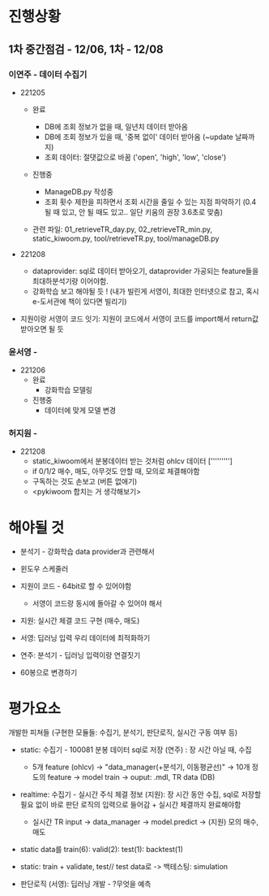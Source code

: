 # 진행상황

## 1차 중간점검 - 12/06, 1차 - 12/08

### 이연주 - 데이터 수집기
+ 221205
  + 완료
    + DB에 조회 정보가 없을 때, 일년치 데이터 받아옴
    + DB에 조회 정보가 있을 때, '중복 없이' 데이터 받아옴 (~update 날짜까지)
    + 조회 데이터: 절댓값으로 바꿈 ('open', 'high', 'low', 'close')
  + 진행중
    + ManageDB.py 작성중
    + 조회 횟수 제한을 피하면서 조회 시간을 줄일 수 있는 지점 파악하기
        (0.4 될 때 있고, 안 될 때도 있고.. 일단 키움의 권장 3.6초로 맞춤)
        
  + 관련 파일: 01_retrieveTR_day.py, 02_retrieveTR_min.py, static_kiwoom.py, tool/retrieveTR.py, tool/manageDB.py
+ 221208
  + dataprovider: sql로 데이터 받아오기, dataprovider 가공되는 feature들을 최대하분석기랑 이어야함.
  + 강화학습 보고 해야될 듯 ! (내가 빌린게 서영이, 최대한 인터넷으로 참고, 혹시 e-도서관에 책이 있다면 빌리기)

+ 지원이랑 서영이 코드 잇기: 지원이 코드에서 서영이 코드를 import해서 return값 받아오면 될 듯
  
### 윤서영 - 
+ 221206
  + 완료
    + 강화학습 모델링
  + 진행중
    + 데이터에 맞게 모델 변경

### 허지원 -
+ 221208
  + static_kiwoom에서 분봉데이터 받는 것처럼 ohlcv 데이터 [''''''''']
  + if 0/1/2 매수, 매도, 아무것도 안할 때, 모의로 체결해야함
  + 구독하는 것도 손보고 (버튼 없애기)
  + <pykiwoom 합치는 거 생각해보기>

# 해야될 것

+ 분석기 - 강화학습 data provider과 관련해서

+ 윈도우 스케줄러

+ 지원이 코드 - 64bit로 할 수 있어야함
  + 서영이 코드랑 동시에 돌아갈 수 있어야 해서

+ 지원: 실시간 체결 코드 구현 (매수, 매도)

+ 서영: 딥러닝 입력 우리 데이터에 최적화하기

+ 연주: 분석기 - 딥러닝 입력이랑 연결짓기

+ 60봉으로 변경하기

# 평가요소
개발한 피쳐들 (구현한 모듈들: 수집기, 분석기, 판단로직, 실시간 구동 여부 등)

+ static: 수집기 - 100081 분봉 데이터 sql로 저장 (연주) : 장 시간 아닐 때, 수집
  + 5개 feature (ohlcv) -> "data_manager(+분석기, 이동평균선)" -> 10개 정도의 feature -> model train -> ouput: .mdl, TR data (DB)
+ realtime: 수집기 - 실시간 주식 체결 정보 (지원): 장 시간 동안 수집, sql로 저장할 필요 없이 바로 판단 로직의 입력으로 들어감 + 실시간 체결까지 완료해야함
  + 실시간 TR input -> data_manager -> model.predict -> (지원) 모의 매수, 매도
+ static data를 train(6): valid(2): test(1): backtest(1)
+ static: train + validate, test// test data로 -> 백테스팅: simulation

+ 판단로직 (서영): 딥러닝 개발 - ?무엇을 예측
